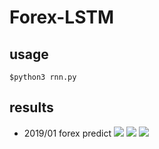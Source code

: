 # Forex-LSTM

## usage
`$python3 rnn.py`

## results
- 2019/01 forex predict
![](./assets/201901_forex_predict.png)
![](./assets/201902_forex_predict.png)
![](./assets/201903_forex_predict.png)
